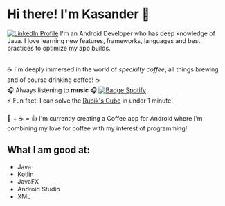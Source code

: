 # Hi there! I'm Kasander 👋

[![LinkedIn Profile](https://img.shields.io/badge/kasanderhanssen-blue?style=flat&logo=Linkedin&logoColor=white)](https://www.linkedin.com/in/kasander-hanssen) 
I'm an Android Developer who has deep knowledge of Java. I love learning new features, frameworks, languages and best practices to optimize my app builds. 

<br>:coffee: I´m deeply immersed in the world of *specialty coffee*, all things brewing and of course drinking coffee! :coffee:
<br>🎧 Always listening to **music** 🎧 [![Badge Spotify](https://img.shields.io/badge/-My%20Playlist-success?style=flat&logo=Spotify&logoColor=white)](https://open.spotify.com/playlist/41n8B37CXJO7P3TS2sV9qI?si=YoTNoRJwTjqlaNgzoBPEPg)
<br>⚡ Fun fact: I can solve the <a href="https://en.wikipedia.org/wiki/Rubik%27s_Cube">Rubik's Cube</a> in under 1 minute!  
<br>📱 + ☕ = 👍 I'm currently creating a Coffee app for Android where I'm combining my love for coffee with my interest of programming! 
## What I am good at:
- Java
- Kotlin
- JavaFX
- Android Studio
- XML

<!--
**kasanderh/kasanderh** is a ✨ _special_ ✨ repository because its `README.md` (this file) appears on your GitHub profile.

Here are some ideas to get you started:

- 🔭 I’m currently working on ...
- 🌱 I’m currently learning ...
- 👯 I’m looking to collaborate on ...
- 🤔 I’m looking for help with ...
- 💬 Ask me about ...
- 📫 How to reach me: ...
- 😄 Pronouns: ...
- ⚡ Fun fact: ...
-->
